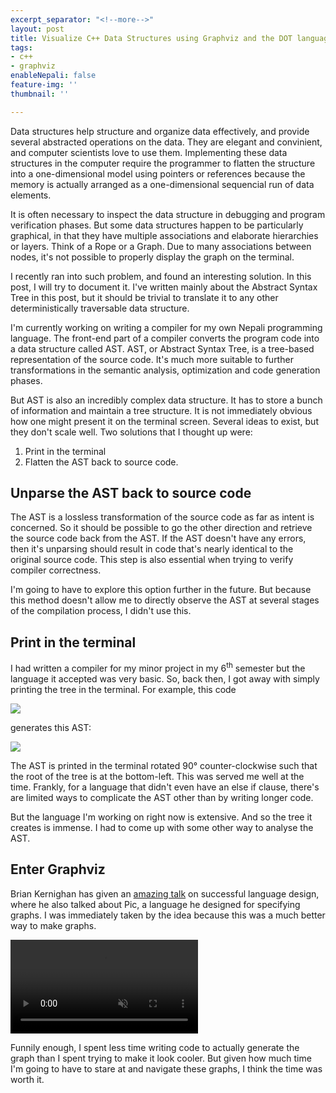 ```yaml
---
excerpt_separator: "<!--more-->"
layout: post
title: Visualize C++ Data Structures using Graphviz and the DOT language
tags:
- c++
- graphviz
enableNepali: false
feature-img: ''
thumbnail: ''

---
```

Data structures help structure and organize data effectively, and provide several abstracted operations on the data. They are elegant and convinient, and computer scientists love to use them. Implementing these data structures in the computer require the programmer to flatten the structure into a one-dimensional model using pointers or references because the memory is actually arranged as a one-dimensional sequencial run of data elements.

It is often necessary to inspect the data structure in debugging and program verification phases. But some data structures happen to be particularly graphical, in that they have multiple associations and elaborate hierarchies or layers. Think of a Rope or a Graph. Due to many associations between nodes, it's not possible to properly display the graph on the terminal.

<!--more-->

I recently ran into such problem, and found an interesting solution. In this post, I will try to document it. I've written mainly about the Abstract Syntax Tree in this post, but it should be trivial to translate it to any other deterministically traversable data structure.

I'm currently working on writing a compiler for my own Nepali programming language. The front-end part of a compiler converts the program code into a data structure called AST. AST, or Abstract Syntax Tree, is a tree-based representation of the source code. It's much more suitable to further transformations in the semantic analysis, optimization and code generation phases.

But AST is also an incredibly complex data structure. It has to store a bunch of information and maintain a tree structure. It is not immediately obvious how one might present it on the terminal screen. Several ideas to exist, but they don't scale well. Two solutions that I thought up were:

1. Print in the terminal
2. Flatten the AST back to source code.

## Unparse the AST back to source code

The AST is a lossless transformation of the source code as far as intent is concerned. So it should be possible to go the other direction and retrieve the source code back from the AST. If the AST doesn't have any errors, then it's unparsing should result in code that's nearly identical to the original source code. This step is also essential when trying to verify compiler correctness.

I'm going to have to explore this option further in the future. But because this method doesn't allow me to directly observe the AST at several stages of the compilation process, I didn't use this.

## Print in the terminal

I had written a compiler for my minor project in my 6<sup>th</sup> semester but the language it accepted was very basic. So, back then, I got away with simply printing the tree in the terminal. For example, this code

![](https://nirav.com.np/assets/img/2019-12-09-003859_1366x768_scrot.png)

generates this AST:

![](https://nirav.com.np/assets/img/2019-12-09-004011_1366x768_scrot.png)

The AST is printed in the terminal rotated 90° counter-clockwise such that the root of the tree is at the bottom-left. This was served me well at the time. Frankly, for a language that didn't even have an else if clause, there's are limited ways to complicate the AST other than by writing longer code. 

But the language I'm working on right now is extensive. And so the tree it creates is immense. I had to come up with some other way to analyse the AST.

## Enter Graphviz

Brian Kernighan has given an [amazing talk](https://www.youtube.com/watch?v=Sg4U4r_AgJU "Brian Kernighan's talk on successful computer language design") on successful language design, where he also talked about Pic, a language he designed for specifying graphs. I was immediately taken by the idea because this was a much better way to make graphs.

<video controls autoplay muted>
<source src="/assets/img/graphvizdemo1.mp4" type="video/mp4">
</video>

Funnily enough, I spent less time writing code to actually generate the graph than I spent trying to make it look cooler. But given how much time I'm going to have to stare at and navigate these graphs, I think the time was worth it.